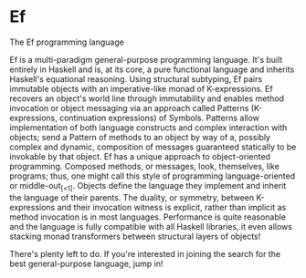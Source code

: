 # Ef
The Ef programming language

Ef is a multi-paradigm general-purpose programming language. It's built entirely in Haskell and is, at its core, a pure functional language and inherits Haskell's equational reasoning. Using structural subtyping, Ef pairs immutable objects with an imperative-like monad of K-expressions. Ef recovers an object's world line through immutability and enables method invocation or object messaging via an approach called Patterns (K-expressions, continuation expressions) of Symbols. Patterns allow implementation of both language constructs and complex interaction with objects; send a Pattern of methods to an object by way of a, possibly complex and dynamic, composition of messages guaranteed statically to be invokable by that object. Ef has a unique approach to object-oriented programming. Composed methods, or messages, look, themselves, like programs; thus, one might call this style of programming language-oriented or middle-out<sub>[<1]</sub>. Objects define the language they implement and inherit the language of their parents. The duality, or symmetry, between K-expressions and their invocation witness is explicit, rather than implicit as method invocation is in most languages. Performance is quite reasonable and the language is fully compatible with all Haskell libraries, it even allows stacking monad transformers between structural layers of objects!

There's plenty left to do. If you're interested in joining the search for the best general-purpose language, jump in!
